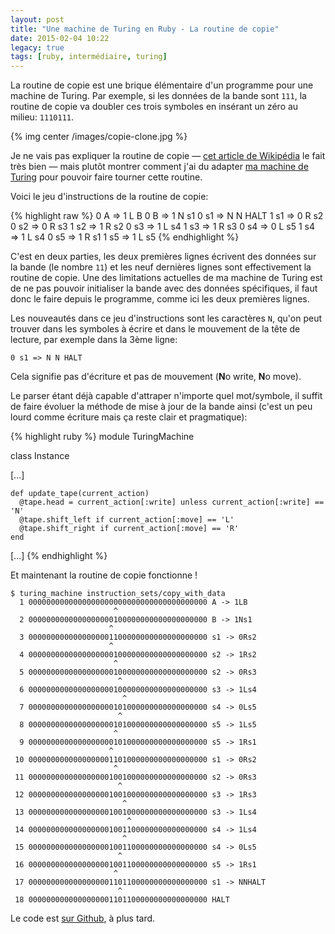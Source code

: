 ```yaml
---
layout: post
title: "Une machine de Turing en Ruby - La routine de copie"
date: 2015-02-04 10:22
legacy: true
tags: [ruby, intermédiaire, turing]
---
```




La routine de copie est une brique élémentaire d'un programme pour une machine
de Turing. Par exemple, si les données de la bande sont `111`, la routine de
copie va doubler ces trois symboles en insérant un zéro au milieu: `1110111`.

{% img center /images/copie-clone.jpg %}

<!-- more -->

Je ne vais pas expliquer la routine de copie
— [cet article de Wikipédia](http://en.wikipedia.org/wiki/Turing_machine_examples#A_copy_subroutine)
le fait très bien — mais plutôt montrer comment j'ai du adapter
[ma machine de Turing](https://github.com/lkdjiin/turing_machine)
pour pouvoir faire tourner cette routine.

Voici le jeu d'instructions de la routine de copie:

{% highlight raw %}
0 A  => 1 L B
0 B  => 1 N s1
0 s1 => N N HALT
1 s1 => 0 R s2
0 s2 => 0 R s3
1 s2 => 1 R s2
0 s3 => 1 L s4
1 s3 => 1 R s3
0 s4 => 0 L s5
1 s4 => 1 L s4
0 s5 => 1 R s1
1 s5 => 1 L s5
{% endhighlight %}

C'est en deux parties, les deux premières lignes écrivent des données sur la
bande (le nombre `11`) et les neuf dernières lignes sont effectivement la
routine de copie. Une des limitations actuelles de ma machine de Turing est de
ne pas pouvoir initialiser la bande avec des données spécifiques, il faut donc
le faire depuis le programme, comme ici les deux premières lignes.

Les nouveautés dans ce jeu d'instructions sont les caractères `N`, qu'on peut
trouver dans les symboles à écrire et dans le mouvement de la tête de lecture,
par exemple dans la 3ème ligne:

    0 s1 => N N HALT

Cela signifie pas d'écriture et pas de mouvement (**N**o write, **N**o move).

Le parser étant déjà capable d'attraper n'importe quel mot/symbole, il suffit de
faire évoluer la méthode de mise à jour de la bande ainsi (c'est un peu lourd
comme écriture mais ça reste clair et pragmatique):

{% highlight ruby %}
module TuringMachine

  class Instance

  [...]

    def update_tape(current_action)
      @tape.head = current_action[:write] unless current_action[:write] == 'N'
      @tape.shift_left if current_action[:move] == 'L'
      @tape.shift_right if current_action[:move] == 'R'
    end

  [...]
{% endhighlight %}

Et maintenant la routine de copie fonctionne !

    $ turing_machine instruction_sets/copy_with_data
      1 0000000000000000000000000000000000000000 A -> 1LB
                           ^
      2 0000000000000000000100000000000000000000 B -> 1Ns1
                          ^
      3 0000000000000000001100000000000000000000 s1 -> 0Rs2
                          ^
      4 0000000000000000000100000000000000000000 s2 -> 1Rs2
                           ^
      5 0000000000000000000100000000000000000000 s2 -> 0Rs3
                            ^
      6 0000000000000000000100000000000000000000 s3 -> 1Ls4
                             ^
      7 0000000000000000000101000000000000000000 s4 -> 0Ls5
                            ^
      8 0000000000000000000101000000000000000000 s5 -> 1Ls5
                           ^
      9 0000000000000000000101000000000000000000 s5 -> 1Rs1
                          ^
     10 0000000000000000001101000000000000000000 s1 -> 0Rs2
                           ^
     11 0000000000000000001001000000000000000000 s2 -> 0Rs3
                            ^
     12 0000000000000000001001000000000000000000 s3 -> 1Rs3
                             ^
     13 0000000000000000001001000000000000000000 s3 -> 1Ls4
                              ^
     14 0000000000000000001001100000000000000000 s4 -> 1Ls4
                             ^
     15 0000000000000000001001100000000000000000 s4 -> 0Ls5
                            ^
     16 0000000000000000001001100000000000000000 s5 -> 1Rs1
                           ^
     17 0000000000000000001101100000000000000000 s1 -> NNHALT
                            ^
     18 0000000000000000001101100000000000000000 HALT


Le code est [sur Github](https://github.com/lkdjiin/turing_machine), à plus tard.



